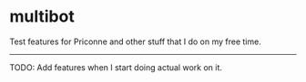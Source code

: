# multibot
Test features for Priconne and other stuff that I do on my free time.

---
TODO: Add features when I start doing actual work on it.
